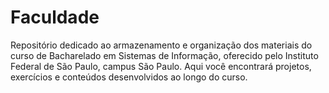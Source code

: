 # Faculdade
Repositório dedicado ao armazenamento e organização dos materiais do curso de Bacharelado em Sistemas de Informação, oferecido pelo Instituto Federal de São Paulo, campus São Paulo. Aqui você encontrará projetos, exercícios e conteúdos desenvolvidos ao longo do curso.
